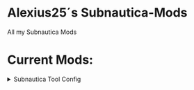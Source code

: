 # Alexius25´s Subnautica-Mods
All my Subnautica Mods

# Current Mods:
<details>
  <summary>Subnautica Tool Config</summary>

    <img src="./Pages/SubnauticaToolConfig-Image-1.jpg" alt="Screenshot 1" width="300"/>
    <img src="./Pages/SubnauticaToolConfig-Image-2.jpg" alt="Screenshot 2" width="300"/>
    <img src="./Pages/SubnauticaToolConfig-Image-3.jpg" alt="Screenshot 3" width="300"/>

  **Description:**  
  With this mod you can change Values of Tools

  **Required Mods:**
  - [Nautilus](https://github.com/SubnauticaModding/Nautilus)
</details>
